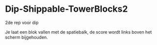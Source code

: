 # Dip-Shippable-TowerBlocks2
2de rep voor dip

Je laat een blok vallen met de spatiebalk, de score wordt links boven het scherm bijgehouden.
